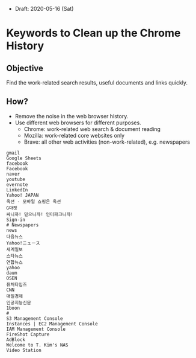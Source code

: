 * Draft: 2020-05-16 (Sat)
# Keywords to Clean up the Chrome History
## Objective
Find the work-related search results, useful documents and links quickly.

## How?
* Remove the noise in the web browser history. 
* Use different web browsers for different purposes.
  * Chrome: work-related web search & document reading
  * Mozilla: work-related core websites only
  * Brave: all other web activities (non-work-related), e.g. newspapers
```
gmail
Google Sheets
facebook
Facebook
naver
youtube
evernote
LinkedIn
Yahoo! JAPAN
옥션 - 모바일 쇼핑은 옥션
G마켓
싸니까! 믿으니까! 인터파크니까!
Sign-in
# Newspapers
news
다음뉴스
Yahoo!ニュース
세계일보
스타뉴스
연합뉴스
yahoo
daum
OSEN
퓨처타임즈
CNN
매일경제
인공지능신문
1boon
#
S3 Management Console
Instances | EC2 Management Console
IAM Management Console
FireShot Capture
AdBlock
Welcome to T. Kim's NAS
Video Station
```
